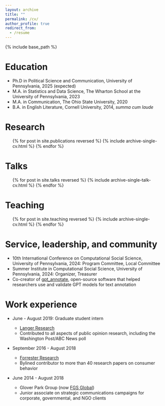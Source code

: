 ```yaml
---
layout: archive
title: ""
permalink: /cv/
author_profile: true
redirect_from:
  - /resume
---
```


{% include base_path %}

Education
======
* Ph.D in Political Science and Communication, University of Pennsylvania, 2025 (expected)
* M.A. in Statistics and Data Science, The Wharton School at the University of Pennsylvania, 2023
* M.A. in Communication, The Ohio State University, 2020
* B.A. in English Literature, Cornell University, 2014, _summa cum laude_ 

Research
======
  <ul>{% for post in site.publications reversed %}
    {% include archive-single-cv.html %}
  {% endfor %}</ul>
  
Talks
======
  <ul>{% for post in site.talks reversed %}
    {% include archive-single-talk-cv.html  %}
  {% endfor %}</ul>
  
Teaching
======
  <ul>{% for post in site.teaching reversed %}
    {% include archive-single-cv.html %}
  {% endfor %}</ul>
  
Service, leadership, and community
======
* 10th International Conference on Computational Social Science, University of Pennsylvania, 2024: Program Committee, Local Committee
* Summer Institute in Computational Social Science, University of Pennsylvania, 2024: Organizer, Treasurer
* Co-creator of [gpt_annotate]([url](https://github.com/npangakis/gpt_annotate)), open-source software that helped researchers use and validate GPT models for text annotation

Work experience
======
* June - August 2019: Graduate student intern
  * [Langer Research](https://www.langerresearch.com/)
  * Contributed to all aspects of public opinion research, including the Washington Post/ABC News poll

* September 2016 - August 2018
  * [Forrester Research](https://www.langerresearch.com/)
  * Bylined contributor to more than 40 research papers on consumer behavior

* June 2014 - August 2018
  * Glover Park Group (now [FGS Global](https://fgsglobal.com/))
  * Junior associate on strategic communications campaigns for corporate, governmental, and NGO clients
